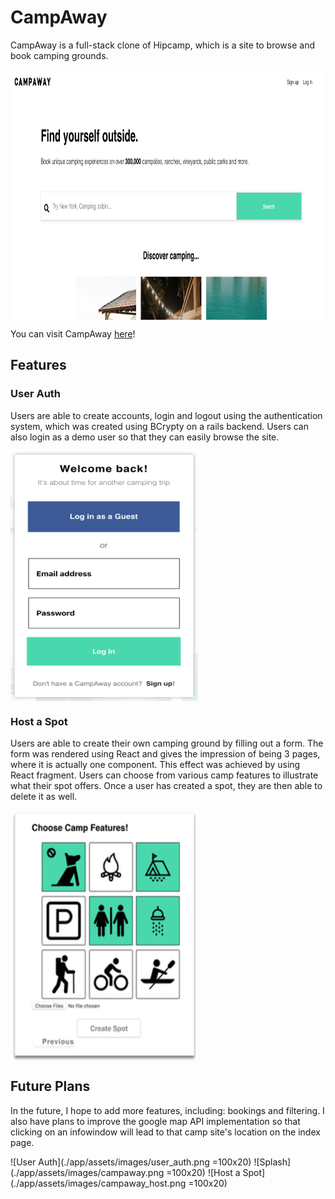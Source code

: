 # CampAway
CampAway is a full-stack clone of Hipcamp, which is a site to browse and book camping grounds.

<p align="center">
<img src="./app/assets/images/campaway.png" width="700" height="400" align="middle"/>
 </p>

You can visit CampAway [here](https://camp-away.herokuapp.com/#/)!

## Features

### User Auth
Users are able to create accounts, login and logout using the authentication system, which was created using BCrypty on a rails backend. Users can also login as a demo user so that they can easily browse the site.

<img src="./app/assets/images/user_auth.png" width="300" height="400" align="middle"/>

### Host a Spot
Users are able to create their own camping ground by filling out a form. The form was rendered using React and gives the impression of being 3 pages, where it is actually one component. This effect was achieved by using React fragment. Users can choose from various camp features to illustrate what their spot offers. Once a user has created a spot, they are then able to delete it as well.

<img src="./app/assets/images/campaway_host.png" width="300" height="400" align="middle"/>

## Future Plans
In the future, I hope to add more features, including: bookings and filtering. I also have plans to improve the google map API implementation so that clicking on an infowindow will lead to that camp site's location on the index page.

![User Auth](./app/assets/images/user_auth.png =100x20)
![Splash](./app/assets/images/campaway.png =100x20)
![Host a Spot](./app/assets/images/campaway_host.png =100x20)
